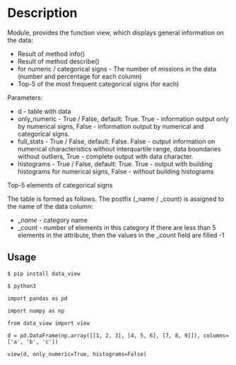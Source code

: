 Description
===========
Module, provides the function view, which displays general information on the data:
  - Result of method info()
  - Result of method describe()
  - for numeric / categorical signs - The number of missions in the data (number and percentage for each column)
  - Top-5 of the most frequent categorical signs (for each)

 Parameters:
 * d - table with data
 * only_numeric - True / False, default: True. True - information output only by numerical signs, False - information output by numerical and categorical signs.
 * full_stats - True / False, default: False. False - output information on numerical characteristics without interquartile range, data boundaries without outliers, True - complete output with data character.
 * histograms - True / False, default: True. True - output with building histograms for numerical signs, False - without building histograms

Top-5 elements of categorical signs

 The table is formed as follows. The postfix (_name / _count) is assigned to the name of the data column:
  - __name_ - category name
  - __count_ - number of elements in this category If there are less than 5 elements in the attribute, then the values ​​in the _count field are filled -1

Usage
-----
	$ pip install data_view

    $ python3

	import pandas as pd

	import numpy as np

    from data_view import view

    d = pd.DataFrame(np.array([[1, 2, 3], [4, 5, 6], [7, 8, 9]]), columns=['a', 'b', 'c'])

    view(d, only_numeric=True, histograms=False)
